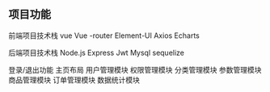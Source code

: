 ## 项目功能

前端项目技术栈
vue
Vue -router
Element-UI
Axios 
Echarts

后端项目技术栈
Node.js
Express
Jwt
Mysql
sequelize

登录/退出功能
主页布局
用户管理模块
权限管理模块
分类管理模块
参数管理模块
商品管理模块
订单管理模块
数据统计模块
